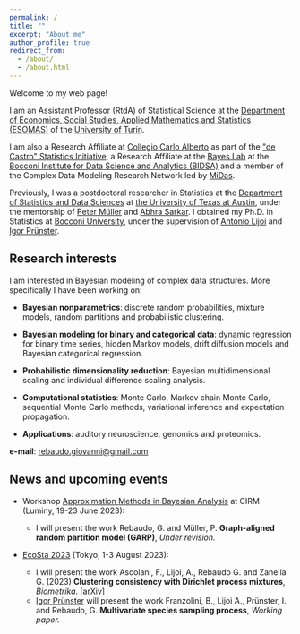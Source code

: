```yaml
---
permalink: /
title: ""
excerpt: "About me"
author_profile: true
redirect_from: 
  - /about/
  - /about.html
---
```


Welcome to my web page!

I am an Assistant Professor (RtdA) of Statistical Science at the [Department of Economics, Social Studies, Applied Mathematics and Statistics (ESOMAS)](https://www.esomas-en.unito.it/do/home.pl) of the [University of Turin](https://en.unito.it). 

I am also a Research Affiliate at [Collegio Carlo Alberto](https://www.carloalberto.org) as part of the ["de Castro" Statistics Initiative](https://www.carloalberto.org/research/statistics-initiative), a Research Affiliate at the [Bayes Lab](https://bayeslab.unibocconi.eu/) at the [Bocconi Institute for Data Science and Analytics (BIDSA)](https://www.bidsa.unibocconi.eu/wps/wcm/connect/Site/Bidsa/Home) and a member of the Complex Data Modeling Research Network led by [MiDas](https://midas.mat.uc.cl/network).

Previously, I was a postdoctoral researcher in Statistics at the [Department of Statistics and Data Sciences](https://stat.utexas.edu/) at [the University of Texas at Austin](https://www.utexas.edu/), under the mentorship of [Peter Müller](https://web.ma.utexas.edu/users/pmueller/) and [Abhra Sarkar](https://abhrastat.github.io/). 
I obtained my Ph.D. in Statistics at [Bocconi University](https://www.unibocconi.eu/wps/wcm/connect/bocconi/sitopubblico_en/navigation+tree/home), under the supervision of [Antonio Lijoi](http://mypage.unibocconi.it/antoniolijoi/) and [Igor Prünster](http://didattica.unibocconi.it/mypage/index.php?IdUte=187032&cognome=PRUENSTER&nome=IGOR&urlBackMy=).

## Research interests
I am interested in Bayesian modeling of complex data structures. More specifically I have been working on:

* **Bayesian nonparametrics**: discrete random probabilities, mixture models, random partitions and probabilistic clustering.

* **Bayesian modeling for binary and categorical data**: dynamic regression for binary time series, hidden Markov models, drift diffusion models and Bayesian categorical regression.

* **Probabilistic dimensionality reduction**: Bayesian multidimensional scaling and individual difference scaling analysis.

* **Computational statistics**:  Monte Carlo, Markov chain Monte Carlo, sequential Monte Carlo methods, variational inference and expectation propagation.

* **Applications**: auditory neuroscience, genomics and proteomics.


**e-mail**: rebaudo.giovanni@gmail.com

## News and upcoming events

* Workshop [Approximation Methods in Bayesian Analysis](https://conferences.cirm-math.fr/2768.html) at CIRM (Luminy, 19-23 June 2023):
  - I will present the work Rebaudo, G. and Müller, P. **Graph-aligned random partition model (GARP)**, *Under revision.*

* [EcoSta 2023](http://www.cmstatistics.org/EcoSta2023/index.php) (Tokyo, 1-3 August 2023):
  - I will present the work Ascolani,  F., Lijoi, A., Rebaudo G. and Zanella G. (2023) **Clustering consistency with Dirichlet process mixtures**, *Biometrika*. [[arXiv]](https://arxiv.org/abs/2205.12924)
  - [Igor Prünster](http://didattica.unibocconi.it/mypage/index.php?IdUte=187032&cognome=PRUENSTER&nome=IGOR&urlBackMy=) will present the work Franzolini, B., Lijoi A., Prünster, I. and Rebaudo, G.  **Multivariate species sampling process**, *Working paper.*
 




